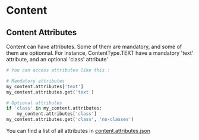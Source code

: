 # Content

## Content Attributes
Content can have attributes. Some of them are mandatory, and some of them are optionnal. For instance, ContentType.TEXT have a mandatory 'text' attribute, and an optional 'class' attribute'

```python
# You can access attributes like this :

# Mandatory attributes
my_content.attributes['text']
my_content.attributes.get('text')

# Optional attributes
if 'class' in my_content.attributes:
    my_content.attributes['class']
my_content.attributes.get('class', 'no-classes')
```

You can find a list of all attributes in [content.attributes.json](content.attributes.json)